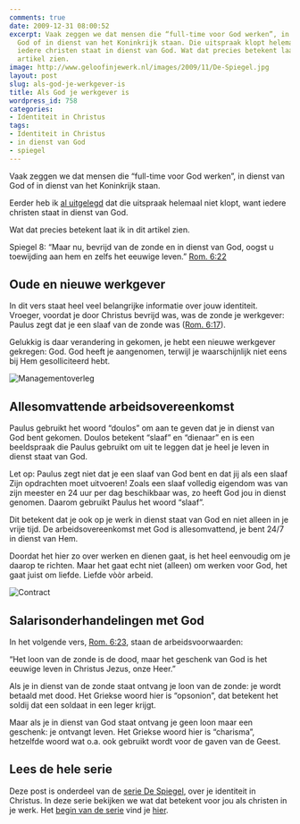 ```yaml
---
comments: true
date: 2009-12-31 08:00:52
excerpt: Vaak zeggen we dat mensen die “full-time voor God werken”, in dienst van
  God of in dienst van het Koninkrijk staan. Die uitspraak klopt helemaal niet, want
  iedere christen staat in dienst van God. Wat dat precies betekent laat ik in dit
  artikel zien.
image: http://www.geloofinjewerk.nl/images/2009/11/De-Spiegel.jpg
layout: post
slug: als-god-je-werkgever-is
title: Als God je werkgever is
wordpress_id: 758
categories:
- Identiteit in Christus
tags:
- Identiteit in Christus
- in dienst van God
- spiegel
---
```


Vaak zeggen we dat mensen die “full-time voor God werken”, in dienst van God of in dienst van het Koninkrijk staan.

Eerder heb ik [al uitgelegd](/2009/07/23/de-scheiding-van-kerk-en-werk/) dat die uitspraak helemaal niet klopt, want iedere christen staat in dienst van God.

Wat dat precies betekent laat ik in dit artikel zien.

Spiegel 8: “Maar nu, bevrijd van de zonde en in dienst van God, oogst u toewijding aan hem en zelfs het eeuwige leven.” [Rom. 6:22](http://www.biblija.net/biblija.cgi?m=Rom+6%3A22&id42=0&id18=1&pos=0&l=nl&set=10)





## Oude en nieuwe werkgever


In dit vers staat heel veel belangrijke informatie over jouw identiteit. Vroeger, voordat je door Christus bevrijd was, was de zonde je werkgever: Paulus zegt dat je een slaaf van de zonde was ([Rom. 6:17](http://www.biblija.net/biblija.cgi?m=Rom+6%3A17&id42=0&id18=1&pos=0&l=nl&set=10)).

Gelukkig is daar verandering in gekomen, je hebt een nieuwe werkgever gekregen: God. God heeft je aangenomen, terwijl je waarschijnlijk niet eens bij Hem gesolliciteerd hebt.

![Managementoverleg](http://www.geloofinjewerk.nl/images/2009/12/Managementoverleg.jpg)



## Allesomvattende arbeidsovereenkomst


Paulus gebruikt het woord “doulos” om aan te geven dat je in dienst van God bent gekomen. Doulos betekent “slaaf” en “dienaar” en is een beeldspraak die Paulus gebruikt om uit te leggen dat je heel je leven in dienst staat van God.

Let op: Paulus zegt niet dat je een slaaf van God bent en dat jij als een slaaf Zijn opdrachten moet uitvoeren! Zoals een slaaf volledig eigendom was van zijn meester en 24 uur per dag beschikbaar was, zo heeft God jou in dienst genomen. Daarom gebruikt Paulus het woord “slaaf”.

Dit betekent dat je ook op je werk in dienst staat van God en niet alleen in je vrije tijd. De arbeidsovereenkomst met God is allesomvattend, je bent 24/7 in dienst van Hem.

Doordat het hier zo over werken en dienen gaat, is het heel eenvoudig om je daarop te richten. Maar het gaat echt niet (alleen) om werken voor God, het gaat juist om liefde. Liefde vòòr arbeid.

![Contract](http://www.geloofinjewerk.nl/images/2009/12/Contract.jpg)



## Salarisonderhandelingen met God


In het volgende vers, [Rom. 6:23](http://www.biblija.net/biblija.cgi?m=Rom+6%3A23&id42=0&id18=1&pos=0&l=nl&set=10), staan de arbeidsvoorwaarden: 

“Het loon van de zonde is de dood, maar het geschenk van God is het eeuwige leven in Christus Jezus, onze Heer.”

Als je in dienst van de zonde staat ontvang je loon van de zonde: je wordt betaald met dood. Het Griekse woord hier is “opsonion”, dat betekent het soldij dat een soldaat in een leger krijgt.

Maar als je in dienst van God staat ontvang je geen loon maar een geschenk: je ontvangt leven. Het Griekse woord hier is “charisma”, hetzelfde woord wat o.a. ook gebruikt wordt voor de gaven van de Geest.



## Lees de hele serie


Deze post is onderdeel van de [serie De Spiegel](/2009/11/09/kijk-eens-wat-vaker-in-de-spiegel), over je identiteit in Christus. In deze serie bekijken we wat dat betekent voor jou als christen in je werk. Het [begin van de serie](/2009/11/09/kijk-eens-wat-vaker-in-de-spiegel) vind je [hier](/2009/11/09/kijk-eens-wat-vaker-in-de-spiegel).
